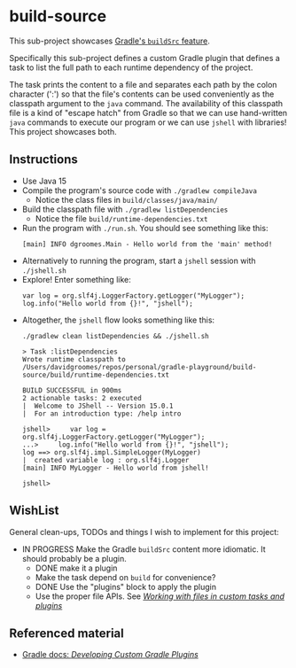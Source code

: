 # build-source

This sub-project showcases [Gradle's `buildSrc` feature](https://docs.gradle.org/current/userguide/organizing_gradle_projects.html#sec:build_sources).

Specifically this sub-project defines a custom Gradle plugin that defines a task to list the full path to each runtime
dependency of the project.

The task prints the content to a file and separates each path by the colon character (':') so that the file's contents can
be used conveniently as the classpath argument to the `java` command. The availability of this classpath file is a kind
of "escape hatch" from Gradle so that we can use hand-written `java` commands to execute our program or we can use `jshell`
with libraries! This project showcases both.

## Instructions

* Use Java 15
* Compile the program's source code with `./gradlew compileJava`
  * Notice the class files in `build/classes/java/main/`
* Build the classpath file with `./gradlew listDependencies`
  * Notice the file `build/runtime-dependencies.txt` 
* Run the program with `./run.sh`. You should see something like this:
    ```
    [main] INFO dgroomes.Main - Hello world from the 'main' method!
    ```
* Alternatively to running the program, start a `jshell` session with `./jshell.sh`
* Explore! Enter something like:
    ```
    var log = org.slf4j.LoggerFactory.getLogger("MyLogger");
    log.info("Hello world from {}!", "jshell");
    ```
* Altogether, the `jshell` flow looks something like this:
    ```
    ./gradlew clean listDependencies && ./jshell.sh
    
    > Task :listDependencies
    Wrote runtime classpath to /Users/davidgroomes/repos/personal/gradle-playground/build-source/build/runtime-dependencies.txt
    
    BUILD SUCCESSFUL in 900ms
    2 actionable tasks: 2 executed
    |  Welcome to JShell -- Version 15.0.1
    |  For an introduction type: /help intro
    
    jshell>     var log = org.slf4j.LoggerFactory.getLogger("MyLogger");
    ...>     log.info("Hello world from {}!", "jshell");
    log ==> org.slf4j.impl.SimpleLogger(MyLogger)
    |  created variable log : org.slf4j.Logger
    [main] INFO MyLogger - Hello world from jshell!
    
    jshell>
    ```

## WishList

General clean-ups, TODOs and things I wish to implement for this project:

* IN PROGRESS Make the Gradle `buildSrc` content more idiomatic. It should probably be a plugin.
  * DONE make it a plugin
  * Make the task depend on `build` for convenience?
  * DONE Use the "plugins" block to apply the plugin
  * Use the proper file APIs. See [*Working with files in custom tasks and plugins*](https://docs.gradle.org/current/userguide/custom_plugins.html#sec:working_with_files_in_custom_tasks_and_plugins)

## Referenced material

* [Gradle docs: *Developing Custom Gradle Plugins*](https://docs.gradle.org/current/userguide/custom_plugins.html)
